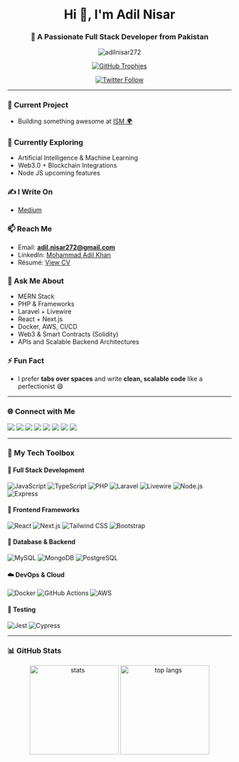 <h1 align="center">Hi 👋, I'm Adil Nisar</h1>
<h3 align="center">🚀 A Passionate Full Stack Developer from Pakistan</h3>

<p align="center">
  <img src="https://komarev.com/ghpvc/?username=adilnisar272&label=Profile%20views&color=0e75b6&style=flat" alt="adilnisar272" />
</p>

<p align="center">
  <a href="https://github-profile-trophy.vercel.app/?username=adilnisar272" target="_blank">
    <img src="https://github-profile-trophy.vercel.app/?username=adilnisar272&theme=onedark" alt="GitHub Trophies" />
  </a>
</p>

<p align="center">
  <a href="https://twitter.com/adilkhan5" target="_blank">
    <img src="https://img.shields.io/twitter/follow/Adilkhan?logo=twitter&style=for-the-badge" alt="Twitter Follow" />
  </a>
</p>

---

### 🔭 Current Project
- Building something awesome at [ISM 🌍](https://ism.bible/)

### 🌱 Currently Exploring
- Artificial Intelligence & Machine Learning  
- Web3.0 + Blockchain Integrations
- Node JS upcoming features

### ✍️ I Write On
- [Medium](https://medium.com/@adilnisar272)

### 📫 Reach Me
- Email: **adil.nisar272@gmail.com**
- LinkedIn: [Mohammad Adil Khan]([https://www.linkedin.com/in/mohammad-adil-nisar-1716091a4](https://www.linkedin.com/in/mohammad-adil-nisar-1716091a4/))
- Résumé: [View CV]('#')

### 💬 Ask Me About
- MERN Stack
- PHP & Frameworks
- Laravel + Livewire
- React + Next.js
- Docker, AWS, CI/CD
- Web3 & Smart Contracts (Solidity)
- APIs and Scalable Backend Architectures

### ⚡ Fun Fact
- I prefer **tabs over spaces** and write **clean, scalable code** like a perfectionist 😄

---

### 🌐 Connect with Me

<p align="left">
  <a href="https://dev.to/adilnisar272"><img src="https://img.shields.io/badge/DEV-000?style=for-the-badge&logo=dev.to&logoColor=white"/></a>
  <a href="https://twitter.com/adilnisar5"><img src="https://img.shields.io/badge/Twitter-1DA1F2?style=for-the-badge&logo=twitter&logoColor=white"/></a>
  <a href="[https://www.linkedin.com/in/mohammad-adil-nisar-1716091a4](https://www.linkedin.com/in/mohammad-adil-nisar-1716091a4/)"><img src="https://img.shields.io/badge/LinkedIn-0077B5?style=for-the-badge&logo=linkedin&logoColor=white"/></a>
  <a href="https://stackoverflow.com/users/18503387/adil-nisar5"><img src="https://img.shields.io/badge/StackOverflow-FE7A16?style=for-the-badge&logo=stack-overflow&logoColor=white"/></a>
  <a href="https://www.facebook.com/adilkhan5/"><img src="https://img.shields.io/badge/Facebook-1877F2?style=for-the-badge&logo=facebook&logoColor=white"/></a>
  <a href="https://www.instagram.com/adil.nisar5/"><img src="https://img.shields.io/badge/Instagram-E4405F?style=for-the-badge&logo=instagram&logoColor=white"/></a>
  <a href="https://medium.com/@adilnisar272"><img src="https://img.shields.io/badge/Medium-000?style=for-the-badge&logo=medium&logoColor=white"/></a>
  <a href="https://leetcode.com/adilnisar272/"><img src="https://img.shields.io/badge/LeetCode-FFA116?style=for-the-badge&logo=leetcode&logoColor=white"/></a>
</p>

---

### 🧰 My Tech Toolbox

#### 🚀 Full Stack Development
![JavaScript](https://img.shields.io/badge/-JavaScript-F7DF1E?style=flat-square&logo=javascript&logoColor=black)
![TypeScript](https://img.shields.io/badge/-TypeScript-3178C6?style=flat-square&logo=typescript&logoColor=white)
![PHP](https://img.shields.io/badge/-PHP-777BB4?style=flat-square&logo=php&logoColor=white)
![Laravel](https://img.shields.io/badge/-Laravel-FF2D20?style=flat-square&logo=laravel&logoColor=white)
![Livewire](https://img.shields.io/badge/-Livewire-4E5D94?style=flat-square&logo=laravel&logoColor=white)
![Node.js](https://img.shields.io/badge/-Node.js-339933?style=flat-square&logo=node.js&logoColor=white)
![Express](https://img.shields.io/badge/-Express-000000?style=flat-square&logo=express&logoColor=white)

#### 🧩 Frontend Frameworks
![React](https://img.shields.io/badge/-React-61DAFB?style=flat-square&logo=react&logoColor=black)
![Next.js](https://img.shields.io/badge/-Next.js-000?style=flat-square&logo=next.js&logoColor=white)
![Tailwind CSS](https://img.shields.io/badge/-TailwindCSS-38B2AC?style=flat-square&logo=tailwind-css&logoColor=white)
![Bootstrap](https://img.shields.io/badge/-Bootstrap-563D7C?style=flat-square&logo=bootstrap&logoColor=white)

#### 🧠 Database & Backend
![MySQL](https://img.shields.io/badge/-MySQL-4479A1?style=flat-square&logo=mysql&logoColor=white)
![MongoDB](https://img.shields.io/badge/-MongoDB-4DB33D?style=flat-square&logo=mongodb&logoColor=white)
![PostgreSQL](https://img.shields.io/badge/-PostgreSQL-336791?style=flat-square&logo=postgresql&logoColor=white)

#### ☁️ DevOps & Cloud
![Docker](https://img.shields.io/badge/-Docker-2496ED?style=flat-square&logo=docker&logoColor=white)
![GitHub Actions](https://img.shields.io/badge/-GitHub%20Actions-2088FF?style=flat-square&logo=github-actions&logoColor=white)
![AWS](https://img.shields.io/badge/-AWS-232F3E?style=flat-square&logo=amazon-aws&logoColor=white)

#### 🧪 Testing
![Jest](https://img.shields.io/badge/-Jest-C21325?style=flat-square&logo=jest&logoColor=white)
![Cypress](https://img.shields.io/badge/-Cypress-17202C?style=flat-square&logo=cypress&logoColor=white)

---

### 📊 GitHub Stats

<p align="center">
  <img src="https://github-readme-stats.vercel.app/api?username=adilnisar272&show_icons=true&theme=radical" alt="stats" height="200" />
  <img src="https://github-readme-stats.vercel.app/api/top-langs/?username=adilnisar272&layout=compact&theme=radical" alt="top langs" height="200"/>
</p>
